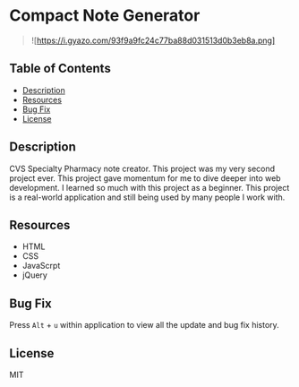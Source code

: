 # **Compact Note Generator**
> ![https://i.gyazo.com/93f9a9fc24c77ba88d031513d0b3eb8a.png]

## Table of Contents
- [ Description ](#desc)
- [ Resources ](#resources)
- [ Bug Fix ](#bug_fix)
- [ License ](#license)

<a name="desc"></a>
## Description
CVS Specialty Pharmacy note creator. This project was my very second project ever. This project gave momentum for me to dive deeper into web development. I learned so much with this project as a beginner. This project is a real-world application and still being used by many people I work with.

<a name="resources"></a>
## Resources
- HTML
- CSS
- JavaScrpt
- jQuery

<a name="bug_fix"></a>
## Bug Fix
Press `Alt` + `u` within application to view all the update and bug fix history.

<a name="license"></a>
## License

MIT

